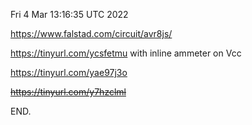 Fri  4 Mar 13:16:35 UTC 2022

  https://www.falstad.com/circuit/avr8js/
  
  https://tinyurl.com/ycsfetmu  with inline ammeter on Vcc

  https://tinyurl.com/yae97j3o

  ~~https://tinyurl.com/y7hzclml~~

END.
